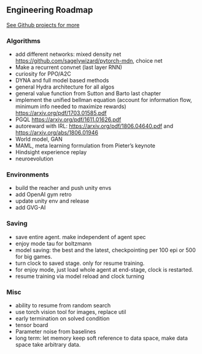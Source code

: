 ## Engineering Roadmap

[See Github projects for more](https://github.com/kengz/SLM-Lab/projects)

### Algorithms

- add different networks: mixed density net https://github.com/sagelywizard/pytorch-mdn, choice net
- Make a recurrent convnet (last layer RNN)
- curiosity for PPO/A2C
- DYNA and full model based methods
- general Hydra architecture for all algos
- general value function from Sutton and Barto last chapter
- implement the unified bellman equation (account for information flow, minimum info needed to maximize rewards) https://arxiv.org/pdf/1703.01585.pdf
- PGQL https://arxiv.org/pdf/1611.01626.pdf
- autoreward with IRL: https://arxiv.org/pdf/1806.04640.pdf and https://arxiv.org/abs/1806.01946
- World model, GAN
- MAML, meta learning formulation from Pieter’s keynote
- Hindsight experience replay
- neuroevolution

### Environments

- build the reacher and push unity envs
- add OpenAI gym retro
- update unity env and release
- add GVG-AI

### Saving

- save entire agent. make independent of agent spec
- enjoy mode tau for boltzmann
- model saving: the best and the latest, checkpointing per 100 epi or 500 for big games.
- turn clock to saved stage. only for resume training.
- for enjoy mode, just load whole agent at end-stage, clock is restarted.
- resume training via model reload and clock turning

### Misc
- ability to resume from random search
- use torch vision tool for images, replace util
- early termination on solved condition
- tensor board
- Parameter noise from baselines
- long term: let memory keep soft reference to data space, make data space take arbitrary data.